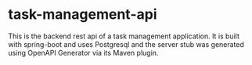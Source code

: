# task-management-api
This is the backend rest api of a task management application. It is built with spring-boot and uses Postgresql and the
server stub was generated using OpenAPI Generator via its Maven plugin.
